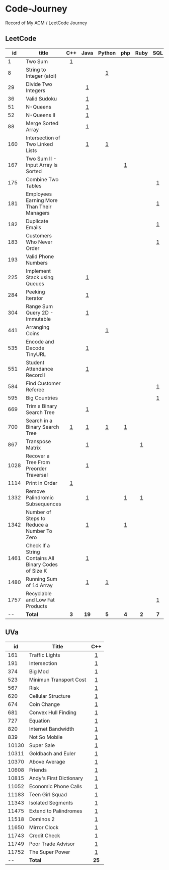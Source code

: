 # Code-Journey
Record of My ACM / LeetCode Journey

## LeetCode

| id   | title | C++ | Java | Python | php  | Ruby | SQL | bash |
| ---- | ----- | :--: | :--: | :----: | :--: | :--: | :---: | :--: |
| 1 | Two Sum | [1](Leetcode-1.%20Two%20Sum@Cpp.cpp) |  |        |      |      |       |      |
| 8 | String to Integer (atoi) |      |  | [1](Leetcode-8.%20String%20to%20Integer%20(atoi)@Python3.py) |      |      |       |      |
| 29 | Divide Two Integers |  | [1](Leetcode-29.%20Divide%20Two%20Integers@Java.java) |        |      |      |       |      |
| 36 | Valid Sudoku |  | [1](Leetcode-36.%20Valid%20Sudoku@Java.java) |        |      |      |       |      |
| 51 | N-Queens |  | [1](Leetcode-51.%20N-Queens@Java.java) | | | | | |
| 52 | N-Queens II |  | [1](Leetcode-52.%20N-Queens%20II@Java.java) | | | | | |
| 88 | Merge Sorted Array |  | [1](Leetcode-88.%20Merge%20Sorted%20Array@Java.java) | | | | | |
| 160 | Intersection of Two Linked Lists |  | [1](Leetcode-160.%20Intersection%20of%20Two%20Linked%20Lists@Java.java) | [1](Leetcode-160.%20Intersection%20of%20Two%20Linked%20Lists@Python3.py) | | | | |
| 167 | Two Sum II - Input Array Is Sorted | | | | [1](Leetcode-167.%20Two%20Sum%20II%20-%20Input%20Array%20Is%20Sorted@PHP.php) | | | |
| 175 | Combine Two Tables | | | | | | [1](Leetcode-175.%20Combine%20Two%20Tables@SQL.sql) | |
| 181 | Employees Earning More Than Their Managers | | | | | | [1](Leetcode-181.%20Employees%20Earning%20More%20Than%20Their%20Managers@SQL.sql) | |
| 182 | Duplicate Emails | | | | | | [1](Leetcode-182.%20Duplicate%20Emails@SQL.sql) | |
| 183 | Customers Who Never Order | | | | | | [1](Leetcode-183.%20Customers%20Who%20Never%20Order@SQL.sql) | |
| 193 | Valid Phone Numbers | | | | | | | [1](Leetcode-193.%20Valid%20Phone%20Numbers@Bash.sh) |
| 225 | Implement Stack using Queues |  | [1](Leetcode-225.%20Implement%20Stack%20using%20Queues@Java.java) | | | | | |
| 284 | Peeking Iterator |  | [1](Leetcode-284.%20Peeking%20Iterator@Java.java) | | | | | |
| 304 | Range Sum Query 2D - Immutable |  | [1](Leetcode-304.%20Range%20Sum%20Query%202D%20-%20Immutable@Java.java) | | | | | |
| 441 | Arranging Coins | | | [1](Leetcode-441.%20Arranging%20Coins@Python3.py) | | | | |
| 535 | Encode and Decode TinyURL | | [1](Leetcode-535.%20Encode%20and%20Decode%20TinyURL@Java.java) | | | | | |
| 551 | Student Attendance Record I | | [1](Leetcode-551.%20Student%20Attendance%20Record%20I@Java.java) | | | | | |
| 584 | Find Customer Referee | | | | | | [1](Leetcode-584.%20Find%20Customer%20Referee@SQL.sql) | |
| 595 | Big Countries | | | | | | [1](Leetcode-595.%20Big%20Countries@SQL.sql) | |
| 669 | Trim a Binary Search Tree | | [1](Leetcode-669.%20Trim%20a%20Binary%20Search%20Tree@Java.java) | | | | | |
| 700 | Search in a Binary Search Tree | [1](Leetcode-700.%20Search%20in%20a%20Binary%20Search%20Tree@Cpp.cpp) | [1](Leetcode-700.%20Search%20in%20a%20Binary%20Search%20Tree@Java.java) | [1](Leetcode-700.%20Search%20in%20a%20Binary%20Search%20Tree@Python3.py) | [1](Leetcode-700.%20Search%20in%20a%20Binary%20Search%20Tree@PHP.php) | | | |
| 867 | Transpose Matrix | | [1](Leetcode-867.%20Transpose%20Matrix@Java.java) | | | [1](Leetcode-867.%20Transpose%20Matrix@Ruby.rb) | | |
| 1028 | Recover a Tree From Preorder Traversal | | [1](Leetcode-1028.%20Recover%20a%20Tree%20From%20Preorder%20Traversal@Java.java) | | | | | |
| 1114 | Print in Order | [1](Leetcode-1114.%20Print%20in%20Order@Cpp.cpp) | | | | | | |
| 1332 | Remove Palindromic Subsequences | | [1](Leetcode-1332.%20Remove%20Palindromic%20Subsequences@Java.java) |  | [1](Leetcode-1332.%20Remove%20Palindromic%20Subsequences@PHP.php) | [1](Leetcode-1332.%20Remove%20Palindromic%20Subsequences@Ruby.rb) | | |
| 1342 | Number of Steps to Reduce a Number To Zero | | [1](Leetcode-1342.%20Number%20of%20Steps%20to%20Reduce%20a%20Number%20to%20Zero@Java.java) | | [1](Leetcode-1342.%20Number%20of%20Steps%20to%20Reduce%20a%20Number%20to%20Zero@PHP.php) | | | |
| 1461 | Check If a String Contains All Binary Codes of Size K | | [1](Leetcode-1461.%20Check%20If%20a%20String%20Contains%20All%20Binary%20Codes%20of%20Size%20K@Java.java) | | | | | |
| 1480 | Running Sum of 1d Array | | [1](Leetcode-1480.%20Running%20Sum%20of%201d%20Array@Java.java) | [1](Leetcode-1480.%20Running%20Sum%20of%201d%20Array@Python3.py) | | | | |
| 1757 | Recyclable and Low Fat Products | | | | | | [1](Leetcode-1757.%20Recyclable%20and%20Low%20Fat%20Products@SQL.sql) | |
| -- | **Total** | **3** | **19** | **5** | **4** | **2** | **7** | **1** |

## UVa

| id    | Title | C++  |
| ----- | ----- | :--: |
| 161   |   Traffic Lights    | [1](UVa-161.%20Traffic%20Lights@Cpp.cpp)    |
| 191   |   Intersection   | [1](UVa-191.%20Intersection@Cpp.cpp)    |
| 374   |   Big Mod    | [1](UVa-374.%20Big%20Mod@Cpp.cpp)    |
| 523   |   Minimun Transport Cost    | [1](UVa-523.%20Minimum%20Transport%20Cost@Cpp.cpp)    |
| 567   |   Risk    | [1](UVa-567.%20Risk@Cpp.cpp)    |
| 620   |   Cellular Structure   | [1](UVa-620.%20Cellular%20Structure@Cpp.cpp)    |
| 674   |   Coin Change   | [1](UVa-674.%20Coin%20Change@Cpp.cpp)    |
| 681   |   Convex Hull Finding  | [1](UVA-681.%20Convex%20Hull%20Finding@Cpp.cpp)    |
| 727   |   Equation    | [1](UVa-727.%20Equation@Cpp.cpp)    |
| 820   |   Internet Bandwidth   | [1](UVa-820.%20Internet%20Bandwidth@Cpp.cpp)    |
| 839   |   Not So Mobile    | [1](UVa-839.%20Not%20so%20Mobile@Cpp.cpp)    |
| 10130 |   Super Sale   | [1](UVa-10130.%20Super%20Sale@Cpp.cpp)    |
| 10311 |   Goldbach and Euler    | [1](UVa-10311.%20Goldbach%20and%20Euler@Cpp.cpp)    |
| 10370 |   Above Average   | [1](UVa-10370.%20Above%20Average@Cpp.cpp)    |
| 10608 |   Friends    | [1](UVa-10608.%20Friends@Cpp.cpp)    |
| 10815 |   Andy's First Dictionary  | [1](UVa-10815.%20Andy's%20First%20Dictionary@Cpp.cpp)    |
| 11052 |   Economic Phone Calls  | [1](UVa-11052.%20Economic%20phone%20calls@Cpp.cpp)    |
| 11183 |   Teen Girl Squad    | [1](UVa-11183.%20Teen%20Girl%20Squad@Cpp.cpp)    |
| 11343 |   Isolated Segments   | [1](UVa-11343.%20Isolated%20Segments.cpp)    |
| 11475 |   Extend to Palindromes    | [1](UVa-11475.%20Extend%20to%20Palindromes@Cpp.cpp)    |
| 11518 |   Dominos 2    | [1](UVa-11518.%20Dominos%202@Cpp.cpp)    |
| 11650 |   Mirror Clock    | [1](UVa-11650.%20Mirror%20Clock@Cpp.cpp)    |
| 11743 |   Credit Check    | [1](UVa-11743.%20Credit%20Check@Cpp.cpp)    |
| 11749 |   Poor Trade Advisor    | [1](UVa-11749.%20Poor%20Trade%20Advisor@Cpp.cpp)    |
| 11752 |   The Super Power    | [1](UVa-11752.%20The%20Super%20Power@Cpp.cpp)    |
| -- | **Total** | **25** |

